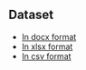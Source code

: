 ## Dataset

- [In docx format](./assets/dataset/camera-dataset.docx)
- [In xlsx format](./assets/dataset/dataset.xlsx)
- [In csv format](./assets/dataset/dataset.csv)